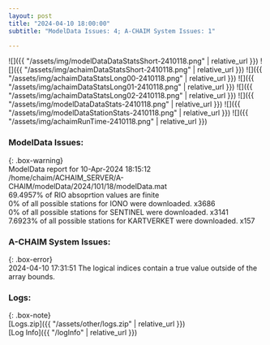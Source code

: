 ```yaml
---
layout: post
title: "2024-04-10 18:00:00"
subtitle: "ModelData Issues: 4; A-CHAIM System Issues: 1"

---
```


![]({{ "/assets/img/modelDataDataStatsShort-2410118.png" | relative_url }})
![]({{ "/assets/img/achaimDataStatsShort-2410118.png" | relative_url }})
![]({{ "/assets/img/achaimDataStatsLong00-2410118.png" | relative_url }})
![]({{ "/assets/img/achaimDataStatsLong01-2410118.png" | relative_url }})
![]({{ "/assets/img/achaimDataStatsLong02-2410118.png" | relative_url }})
![]({{ "/assets/img/modelDataDataStats-2410118.png" | relative_url }})
![]({{ "/assets/img/modelDataStationStats-2410118.png" | relative_url }})
![]({{ "/assets/img/achaimRunTime-2410118.png" | relative_url }})


### ModelData Issues:  
  
{: .box-warning}  
 ModelData report for 10-Apr-2024 18:15:12   
 /home/chaim/ACHAIM_SERVER/A-CHAIM/modelData/2024/101/18/modelData.mat   
 69.4957% of RIO absoprtion values are finite   
 0% of all possible stations for IONO were downloaded. x3686   
 0% of all possible stations for SENTINEL were downloaded. x3141   
 7.6923% of all possible stations for KARTVERKET were downloaded. x157   
  
### A-CHAIM System Issues:  
  
{: .box-error}  
2024-04-10 17:31:51 The logical indices contain a true value outside of the array bounds.  

### Logs:  
  
{: .box-note}  
[Logs.zip]({{ "/assets/other/logs.zip" | relative_url }})  
[Log Info]({{ "/logInfo" | relative_url }})  
